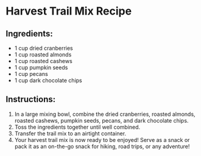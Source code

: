 # Harvest Trail Mix Recipe

## Ingredients:
- 1 cup dried cranberries
- 1 cup roasted almonds
- 1 cup roasted cashews
- 1 cup pumpkin seeds
- 1 cup pecans
- 1 cup dark chocolate chips

## Instructions:
1. In a large mixing bowl, combine the dried cranberries, roasted almonds, roasted cashews, pumpkin seeds, pecans, and dark chocolate chips.
2. Toss the ingredients together until well combined.
3. Transfer the trail mix to an airtight container.
4. Your harvest trail mix is now ready to be enjoyed! Serve as a snack or pack it as an on-the-go snack for hiking, road trips, or any adventure!